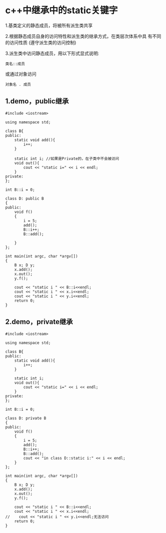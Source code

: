 # c++中继承中的static关键字

1.基类定义的静态成员，将被所有派生类共享

2.根据静态成员自身的访问特性和派生类的继承方式，在类层次体系中具 有不同的访问性质 \(遵守派生类的访问控制\)

3.派生类中访问静态成员，用以下形式显式说明:

```text
类名::成员
```

或通过对象访问

```text
对象名 . 成员
```

## 1.demo，public继承

```text
#include <iostream>

using namespace std;

class B{
public:
    static void add(){
        i++;
    }

    static int i; //如果是Private的，在子类中不会被访问
    void out(){
        cout << "static i=" << i << endl;
    }
private:
};

int B::i = 0;

class D: public B
{
public:
    void f()
    {
        i = 5;
        add();
        B::i++;
        B::add();

    }
};

int main(int argc, char *argv[])
{
    B x; D y;
    x.add();
    x.out();
    y.f();

    cout << "static i " << B::i<<endl;
    cout << "static i " << x.i<<endl;
    cout << "static i " << y.i<<endl;
    return 0;
}
```

## 2.demo，private继承

```text
#include <iostream>

using namespace std;

class B{
public:
    static void add(){
        i++;
    }

    static int i;
    void out(){
        cout << "static i=" << i << endl;
    }
private:
};

int B::i = 0;

class D: private B
{
public:
    void f()
    {
        i = 5;
        add();
        B::i++;
        B::add();
        cout << "in class D::static i:" << i << endl;
    }
};

int main(int argc, char *argv[])
{
    B x; D y;
    x.add();
    x.out();
    y.f();

    cout << "static i " << B::i<<endl;
    cout << "static i " << x.i<<endl;
//    cout << "static i " << y.i<<endl;无法访问
    return 0;
}
```

